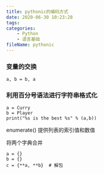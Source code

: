 ```yaml
---
title: pythonic的编码方式
date: 2020-06-30 10:23:28
tags:
categories:
	- Python
	- 语言基础
fileName: pythonic
---
```


### 变量的交换

```
a, b = b, a
```

### 利用百分号语法进行字符串格式化



```
a = Curry
b = Player
print("%s is the best %s" % (a,b))
```



enumerate() 提供列表的索引值和数值



将两个字典合并

```
a = {}
b = {}
c = {**a, **b}	# 解包
```

